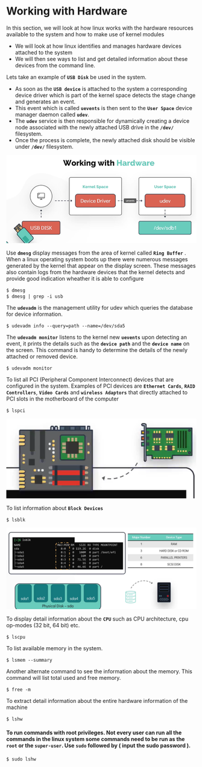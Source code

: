 # Working with Hardware

In this section, we will look at how linux works with the hardware resources available to the system and how to make use of kernel modules
- We will look at how linux identifies and manages hardware devices attached to the system
- We will then see ways to list and get detailed information about these devices from the command line.

Lets take an example of **`USB Disk`** be used in the system.
- As soon as the **`USB device`** is attached to the system a corresponding device driver which is part of the kernel space detects the stage change and generates an event. 
- This event which is called **`uevents`** is then sent to the **`User Space`** device manager daemon called **`udev`**. 
- The **`udev`** service is then responsible for dynamically creating a device node associated with the newly attached USB drive in the **`/dev/`** filesystem. 
- Once the process is complete, the newly attached disk should be visible under **`/dev/`** filesystem.

![working-with-hardware](../../images/working-with-hardware.PNG)

Use **`dmesg`** display messages from the area of kernel called **`Ring Buffer`** . When a linux operating system boots up there were numerous messages generated by the kernel that appear on the display screen. These messages also contain logs from the hardware devices that the kernel detects and provide good indication wheather it is able to configure
```
$ dmesg
$ dmesg | grep -i usb
```

The **`udevadm`** is the management utility for udev which queries the database for device information.
```
$ udevadm info --query=path --name=/dev/sda5
```

The **`udevadm monitor`** listens to the kernel new **`uevents`** upon detecting an event, it prints the details such as the **`device path`** and the **`device name`** on the screen. This command is handy to determine the details of the newly attached or removed device.
```
$ udevadm monitor
```

To list all PCI (Peripheral Component Interconnect) devices that are configured in the system. Examples of PCI devices are **`Ethernet Cards`**, **`RAID Controllers`**, **`Video Cards`** and **`wireless Adaptors`** that directly attached to PCI slots in the motherboard of the computer
```
$ lspci
```
   ![pci](../../images/pci.PNG)
   

To list information about **`Block Devices`**
```
$ lsblk
```
   ![block-device](../../images/block-device.PNG)
   

To display detail information about the **`CPU`** such as CPU architecture, cpu op-modes (32 bit, 64 bit) etc.
```
$ lscpu
```

To list available memory in the system. 
```
$ lsmem --summary
```

Another alternate command to see the information about the memory. This command will list total used and free memory.
```
$ free -m
```

To extract detail information about the entire hardware information of the machine
```
$ lshw
```

#### To run commands with root privileges. Not every user can run all the commands in the linux system some commands need to be run as the `root` or the `super-user`. Use **`sudo`** followed by <command> ( input the sudo password ).

```
$ sudo lshw
```



